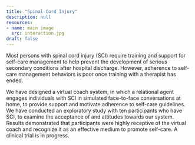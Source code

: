 ```yaml
---
title: "Spinal Cord Injury"
description: null
resources:
- name: main image
  src: interaction.jpg
draft: false
---
```


Most persons with spinal cord injury (SCI) require training and support for self-care management to help prevent the development of serious secondary conditions after hospital discharge. However, adherence to self-care management behaviors is poor once training with a therapist has ended.

We have designed a virtual coach system, in which a relational agent engages individuals with SCI in simulated face-to-face conversations at home,
to provide support and motivate adherence to self-care guidelines.
We have conducted an exploratory study with ten participants who have SCI, to examine the acceptance of and attitudes towards our system.
Results demonstrated that participants were highly receptive of the virtual coach and recognize it as an effective medium to promote self-care.
A clinical trial is in progress.

